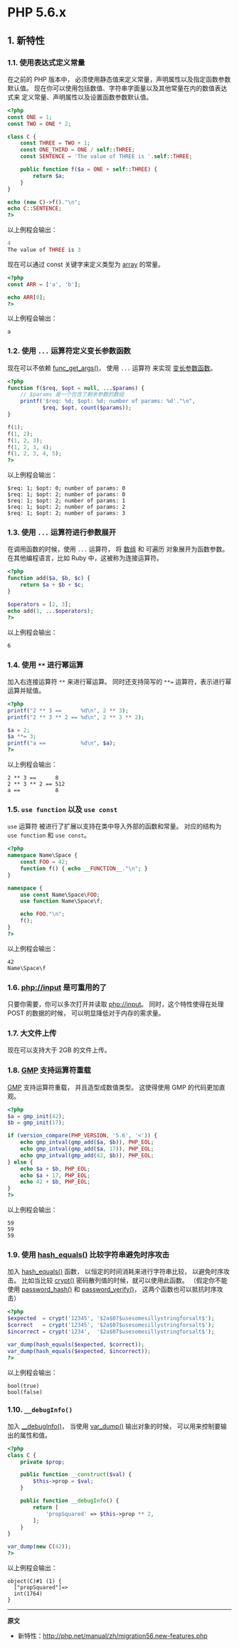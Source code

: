 # PHP 5.6.x

## 1. 新特性

### 1.1. 使用表达式定义常量

在之前的 PHP 版本中， 必须使用静态值来定义常量，声明属性以及指定函数参数默认值。 现在你可以使用包括数值、字符串字面量以及其他常量在内的数值表达式来 定义常量、声明属性以及设置函数参数默认值。

```php
<?php
const ONE = 1;
const TWO = ONE * 2;

class C {
    const THREE = TWO + 1;
    const ONE_THIRD = ONE / self::THREE;
    const SENTENCE = 'The value of THREE is '.self::THREE;

    public function f($a = ONE + self::THREE) {
        return $a;
    }
}

echo (new C)->f()."\n";
echo C::SENTENCE;
?>
```

以上例程会输出：

```php
4
The value of THREE is 3
```

现在可以通过 const 关键字来定义类型为 [array](http://php.net/manual/zh/language.types.array.php) 的常量。

```php
<?php
const ARR = ['a', 'b'];

echo ARR[0];
?>
```

以上例程会输出：

```
a
```

### 1.2. 使用 `...` 运算符定义变长参数函数

现在可以不依赖 [func\_get\_args()](http://php.net/manual/zh/function.func-get-args.php)， 使用 `...` 运算符 来实现 [变长参数函数](http://php.net/manual/zh/functions.arguments.php#functions.variable-arg-list)。

```php
<?php
function f($req, $opt = null, ...$params) {
    // $params 是一个包含了剩余参数的数组
    printf('$req: %d; $opt: %d; number of params: %d'."\n",
           $req, $opt, count($params));
}

f(1);
f(1, 2);
f(1, 2, 3);
f(1, 2, 3, 4);
f(1, 2, 3, 4, 5);
?>
```

以上例程会输出：

```
$req: 1; $opt: 0; number of params: 0
$req: 1; $opt: 2; number of params: 0
$req: 1; $opt: 2; number of params: 1
$req: 1; $opt: 2; number of params: 2
$req: 1; $opt: 2; number of params: 3
```

### 1.3. 使用 `...` 运算符进行参数展开

在调用函数的时候，使用 `...` 运算符， 将 [数组](http://php.net/manual/zh/language.types.array.php) 和 可遍历 对象展开为函数参数。 在其他编程语言，比如 Ruby 中，这被称为连接运算符。

```php
<?php
function add($a, $b, $c) {
    return $a + $b + $c;
}

$operators = [2, 3];
echo add(1, ...$operators);
?>
```

以上例程会输出：

```
6
```

### 1.4. 使用 `**` 进行幂运算

加入右连接运算符 `**` 来进行幂运算。 同时还支持简写的 `**=` 运算符，表示进行幂运算并赋值。

```php
<?php
printf("2 ** 3 ==      %d\n", 2 ** 3);
printf("2 ** 3 ** 2 == %d\n", 2 ** 3 ** 2);

$a = 2;
$a **= 3;
printf("a ==           %d\n", $a);
?>
```

以上例程会输出：

```
2 ** 3 ==      8
2 ** 3 ** 2 == 512
a ==           8
```

### 1.5. `use function` 以及 `use const`

`use` 运算符 被进行了扩展以支持在类中导入外部的函数和常量。 对应的结构为 `use function` 和 `use const`。

```php
<?php
namespace Name\Space {
    const FOO = 42;
    function f() { echo __FUNCTION__."\n"; }
}

namespace {
    use const Name\Space\FOO;
    use function Name\Space\f;

    echo FOO."\n";
    f();
}
?>
```

以上例程会输出：

```
42
Name\Space\f
```

### 1.6. [php://input](http://php.net/manual/zh/wrappers.php.php#wrappers.php.input) 是可重用的了

只要你需要，你可以多次打开并读取 [php://input](http://php.net/manual/zh/wrappers.php.php#wrappers.php.input)。 同时，这个特性使得在处理 POST 的数据的时候， 可以明显降低对于内存的需求量。

### 1.7. 大文件上传

现在可以支持大于 2GB 的文件上传。

### 1.8. [GMP](http://php.net/manual/zh/book.gmp.php) 支持运算符重载

[GMP](http://php.net/manual/zh/book.gmp.php) 支持运算符重载， 并且造型成数值类型。 这使得使用 GMP 的代码更加直观。

```php
<?php
$a = gmp_init(42);
$b = gmp_init(17);

if (version_compare(PHP_VERSION, '5.6', '<')) {
    echo gmp_intval(gmp_add($a, $b)), PHP_EOL;
    echo gmp_intval(gmp_add($a, 17)), PHP_EOL;
    echo gmp_intval(gmp_add(42, $b)), PHP_EOL;
} else {
    echo $a + $b, PHP_EOL;
    echo $a + 17, PHP_EOL;
    echo 42 + $b, PHP_EOL;
}
?>
```

以上例程会输出：

```
59
59
59
```

### 1.9. 使用 [hash_equals()](http://php.net/manual/zh/function.hash-equals.php) 比较字符串避免时序攻击

加入 [hash_equals()](http://php.net/manual/zh/function.hash-equals.php) 函数， 以恒定的时间消耗来进行字符串比较， 以避免时序攻击。 比如当比较 [crypt()](http://php.net/manual/zh/function.crypt.php) 密码散列值的时候，就可以使用此函数。 （假定你不能使用 [password_hash()](http://php.net/manual/zh/function.password-hash.php) 和 [password_verify()](http://php.net/manual/zh/function.password-verify.php)， 这两个函数也可以抵抗时序攻击）

```php
<?php
$expected  = crypt('12345', '$2a$07$usesomesillystringforsalt$');
$correct   = crypt('12345', '$2a$07$usesomesillystringforsalt$');
$incorrect = crypt('1234',  '$2a$07$usesomesillystringforsalt$');

var_dump(hash_equals($expected, $correct));
var_dump(hash_equals($expected, $incorrect));
?>
```

以上例程会输出：

```
bool(true)
bool(false)
```

### 1.10. `__debugInfo()`

加入 [\_\_debugInfo()](http://php.net/manual/zh/language.oop5.magic.php#language.oop5.magic.debuginfo)， 当使用 [var_dump()](http://php.net/manual/zh/function.var-dump.php) 输出对象的时候， 可以用来控制要输出的属性和值。

```php
<?php
class C {
    private $prop;

    public function __construct($val) {
        $this->prop = $val;
    }

    public function __debugInfo() {
        return [
            'propSquared' => $this->prop ** 2,
        ];
    }
}

var_dump(new C(42));
?>
```

以上例程会输出：

```
object(C)#1 (1) {
  ["propSquared"]=>
  int(1764)
}
```

----

**原文**

- 新特性：http://php.net/manual/zh/migration56.new-features.php
